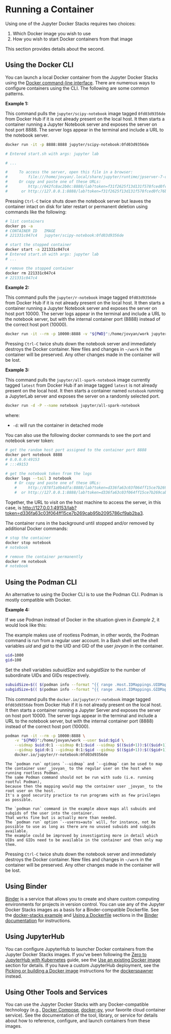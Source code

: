 # Running a Container

Using one of the Jupyter Docker Stacks requires two choices:

1. Which Docker image you wish to use
2. How you wish to start Docker containers from that image

This section provides details about the second.

## Using the Docker CLI

You can launch a local Docker container from the Jupyter Docker Stacks using the [Docker command-line interface](https://docs.docker.com/engine/reference/commandline/cli/).
There are numerous ways to configure containers using the CLI.
The following are some common patterns.

**Example 1:**

This command pulls the `jupyter/scipy-notebook` image tagged `0fd03d9356de` from Docker Hub if it is not already present on the local host.
It then starts a container running a Jupyter Notebook server and exposes the server on host port 8888.
The server logs appear in the terminal and include a URL to the notebook server.

```bash
docker run -it -p 8888:8888 jupyter/scipy-notebook:0fd03d9356de

# Entered start.sh with args: jupyter lab

# ...

#     To access the server, open this file in a browser:
#         file:///home/jovyan/.local/share/jupyter/runtime/jpserver-7-open.html
#     Or copy and paste one of these URLs:
#         http://042fc8ac2b0c:8888/lab?token=f31f2625f13d131f578fced0fc76b81d10f6c629e92c7099
#      or http://127.0.0.1:8888/lab?token=f31f2625f13d131f578fced0fc76b81d10f6c629e92c7099
```

Pressing `Ctrl-C` twice shuts down the notebook server but leaves the container intact on disk for later restart or permanent deletion using commands like the following:

```bash
# list containers
docker ps -a
# CONTAINER ID   IMAGE                                                 COMMAND                  CREATED          STATUS                     PORTS     NAMES
# 221331c047c4   jupyter/scipy-notebook:0fd03d9356de                   "tini -g -- start-no…"   11 seconds ago   Exited (0) 8 seconds ago             cranky_benz

# start the stopped container
docker start -a 221331c047c4
# Entered start.sh with args: jupyter lab
# ...

# remove the stopped container
docker rm 221331c047c4
# 221331c047c4
```

**Example 2:**

This command pulls the `jupyter/r-notebook` image tagged `0fd03d9356de` from Docker Hub if it is not already present on the local host.
It then starts a container running a Jupyter Notebook server and exposes the server on host port 10000.
The server logs appear in the terminal and include a URL to the notebook server, but with the internal container port (8888) instead of the correct host port (10000).

```bash
docker run -it --rm -p 10000:8888 -v "${PWD}":/home/jovyan/work jupyter/r-notebook:0fd03d9356de
```

Pressing `Ctrl-C` twice shuts down the notebook server and immediately destroys the Docker container.
New files and changes in `~/work` in the container will be preserved.
Any other changes made in the container will be lost.

**Example 3:**

This command pulls the `jupyter/all-spark-notebook` image currently tagged `latest` from Docker Hub if an image tagged `latest` is not already present on the local host.
It then starts a container named `notebook` running a JupyterLab server and exposes the server on a randomly selected port.

```bash
docker run -d -P --name notebook jupyter/all-spark-notebook
```

where:

- `-d`: will run the container in detached mode

You can also use the following docker commands to see the port and notebook server token:

```bash
# get the random host port assigned to the container port 8888
docker port notebook 8888
# 0.0.0.0:49153
# :::49153

# get the notebook token from the logs
docker logs --tail 3 notebook
    # Or copy and paste one of these URLs:
    #     http://878f1a9b4dfa:8888/lab?token=d336fa63c03f064ff15ce7b269cab95b2095786cf9ab2ba3
    #  or http://127.0.0.1:8888/lab?token=d336fa63c03f064ff15ce7b269cab95b2095786cf9ab2ba3
```

Together, the URL to visit on the host machine to access the server, in this case, is <http://127.0.0.1:49153/lab?token=d336fa63c03f064ff15ce7b269cab95b2095786cf9ab2ba3>.

The container runs in the background until stopped and/or removed by additional Docker commands:

```bash
# stop the container
docker stop notebook
# notebook

# remove the container permanently
docker rm notebook
# notebook
```

## Using the Podman CLI

An alternative to using the Docker CLI is to use the Podman CLI. Podman is mostly compatible with Docker.

**Example 4:**

If we use Podman instead of Docker in the situation given in _Example 2_, it would look like this:

The example makes use of rootless Podman, in other words, the Podman command is run from a regular user account.
In a Bash shell set the shell variables _uid_ and _gid_ to the UID and GID of the user _jovyan_ in the container.

```bash
uid=1000
gid=100
```

Set the shell variables _subuidSize_ and _subgidSize_ to the number of subordinate UIDs and GIDs respectively.

```bash
subuidSize=$(( $(podman info --format "{{ range .Host.IDMappings.UIDMap }}+{{.Size }}{{end }}" ) - 1 ))
subgidSize=$(( $(podman info --format "{{ range .Host.IDMappings.GIDMap }}+{{.Size }}{{end }}" ) - 1 ))
```

This command pulls the `docker.io/jupyter/r-notebook` image tagged `0fd03d9356de` from Docker Hub if it is not already present on the local host.
It then starts a container running a Jupyter Server and exposes the server on host port 10000.
The server logs appear in the terminal and include a URL to the notebook server, but with the internal container port (8888) instead of the correct host port (10000).

```bash
podman run -it --rm -p 10000:8888 \
    -v "${PWD}":/home/jovyan/work --user $uid:$gid \
    --uidmap $uid:0:1 --uidmap 0:1:$uid --uidmap $(($uid+1)):$(($uid+1)):$(($subuidSize-$uid)) \
    --gidmap $gid:0:1 --gidmap 0:1:$gid --gidmap $(($gid+1)):$(($gid+1)):$(($subgidSize-$gid)) \
    docker.io/jupyter/r-notebook:0fd03d9356de
```

```{warning}
The `podman run` options `--uidmap` and `--gidmap` can be used to map the container user _jovyan_ to the regular user on the host when running rootless Podman.
The same Podman command should not be run with sudo (i.e. running rootful Podman),
because then the mapping would map the container user _jovyan_ to the root user on the host.
It's a good security practice to run programs with as few privileges as possible.
```

```{note}
The `podman run` command in the example above maps all subuids and subgids of the user into the container.
That works fine but is actually more than needed.
The `podman run` option `--userns=auto` will, for instance, not be possible to use as long as there are no unused subuids and subgids available.
The example could be improved by investigating more in detail which UIDs and GIDs need to be available in the container and then only map them.
```

Pressing `Ctrl-C` twice shuts down the notebook server and immediately destroys the Docker container.
New files and changes in `~/work` in the container will be preserved.
Any other changes made in the container will be lost.

## Using Binder

[Binder](https://mybinder.org/) is a service that allows you to create and share custom computing environments for projects in version control.
You can use any of the Jupyter Docker Stacks images as a basis for a Binder-compatible Dockerfile.
See the
[docker-stacks example](https://mybinder.readthedocs.io/en/latest/examples/sample_repos.html#using-a-docker-image-from-the-jupyter-docker-stacks-repository) and
[Using a Dockerfile](https://mybinder.readthedocs.io/en/latest/tutorials/dockerfile.html) sections in the
[Binder documentation](https://mybinder.readthedocs.io/en/latest/index.html) for instructions.

## Using JupyterHub

You can configure JupyterHub to launcher Docker containers from the Jupyter Docker Stacks images.
If you've been following the [Zero to JupyterHub with Kubernetes](https://zero-to-jupyterhub.readthedocs.io/en/latest/) guide,
see the [Use an existing Docker image](https://zero-to-jupyterhub.readthedocs.io/en/latest/jupyterhub/customizing/user-environment.html#choose-and-use-an-existing-docker-image) section for details.
If you have a custom JupyterHub deployment, see the [Picking or building a Docker image](https://jupyterhub-dockerspawner.readthedocs.io/en/latest/docker-image.html)
instructions for the [dockerspawner](https://github.com/jupyterhub/dockerspawner) instead.

## Using Other Tools and Services

You can use the Jupyter Docker Stacks with any Docker-compatible technology
(e.g., [Docker Compose](https://docs.docker.com/compose/), [docker-py](https://github.com/docker/docker-py), your favorite cloud container service).
See the documentation of the tool, library, or service for details about how to reference, configure, and launch containers from these images.
